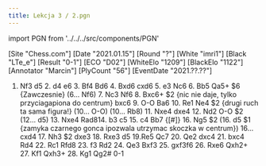 ```yaml
---
title: Lekcja 3 / 2.pgn
---
```


import PGN from '../../../src/components/PGN'

<PGN>
﻿[Site "Chess.com"]
[Date "2021.01.15"]
[Round "?"]
[White "imri1"]
[Black "LTe_e"]
[Result "0-1"]
[ECO "D02"]
[WhiteElo "1209"]
[BlackElo "1122"]
[Annotator "Marcin"]
[PlyCount "56"]
[EventDate "2021.??.??"]

1. Nf3 d5 2. d4 e6 3. Bf4 Bd6 4. Bxd6 cxd6 5. e3 Nc6 6. Bb5 Qa5+ $6 {Zawczesnie} (6... Nf6) 7. Nc3 Nf6 8. Bxc6+ $2 {nic nie daje, tylko przyciagapiona do centrum} bxc6 9. O-O Ba6 10. Re1 Ne4 $2 {drugi ruch ta sama figura!} (10... O-O) (10... Rb8) 11. Nxe4 dxe4 12. Nd2 O-O $2 (12... d5) 13. Nxe4 Rad814. b3 c5 15. c4 Bb7 {[#]} 16. Ng5 $2 (16. d5 $1 {zamyka czarnego gonca ipozwala utrzymac skoczka w centrum}) 16... cxd4 17. Nh3 $2 dxe3 18. Rxe3 d5 19.Re5 Qc7 20. Qe2 dxc4 21. bxc4 Rd4 22. Rc1 Rfd8 23. f3 Rd2 24. Qe3 Bxf3 25. gxf3f6 26. Rxe6 Qxh2+ 27. Kf1 Qxh3+ 28. Kg1 Qg2# 0-1


</PGN>
